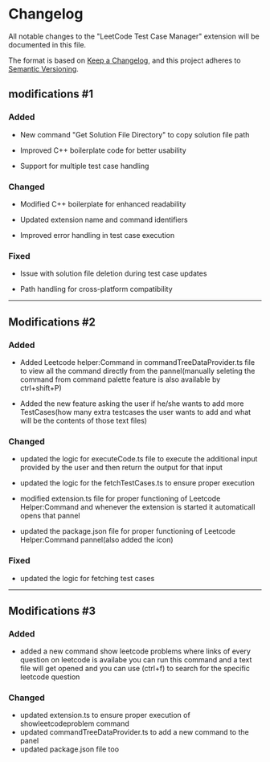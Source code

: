 # Changelog

All notable changes to the "LeetCode Test Case Manager" extension will be documented in this file.

The format is based on [Keep a Changelog](https://keepachangelog.com/en/1.0.0/),
and this project adheres to [Semantic Versioning](https://semver.org/spec/v2.0.0.html).

## modifications #1

### Added
- New command "Get Solution File Directory" to copy solution file path

- Improved C++ boilerplate code for better usability

- Support for multiple test case handling

### Changed
- Modified C++ boilerplate for enhanced readability

- Updated extension name and command identifiers

- Improved error handling in test case execution

### Fixed
- Issue with solution file deletion during test case updates

- Path handling for cross-platform compatibility

----------------------------------------------------------------------------------------------------------

## Modifications #2

### Added
- Added Leetcode helper:Command in commandTreeDataProvider.ts file to view all the command directly from the pannel(manually seleting the command from command palette feature is also available by ctrl+shift+P)

- Added the new feature asking the user if he/she wants to add more TestCases(how many extra testcases the user wants to add and what will be the contents of those text files) 

### Changed
- updated the logic for executeCode.ts file to execute the additional input provided by the user and then return the output for that input

- updated the logic for the fetchTestCases.ts to ensure proper execution

- modified extension.ts file for proper functioning of Leetcode Helper:Command and whenever the extension is started it automaticall opens that pannel

- updated the package.json file for proper functioning of Leetcode Helper:Command pannel(also added the icon)

### Fixed
- updated the logic for fetching test cases

----------------------------------------------------------------------------------------------------------

## Modifications #3

### Added
- added a new command show leetcode problems where links of every question on leetcode is availabe you can run this command and a text file will get opened and you can use (ctrl+f) to search for the specific leetcode question

### Changed 
- updated extension.ts to ensure proper execution of showleetcodeproblem command
- updated commandTreeDataProvider.ts to add a new command to the panel
- updated package.json file too